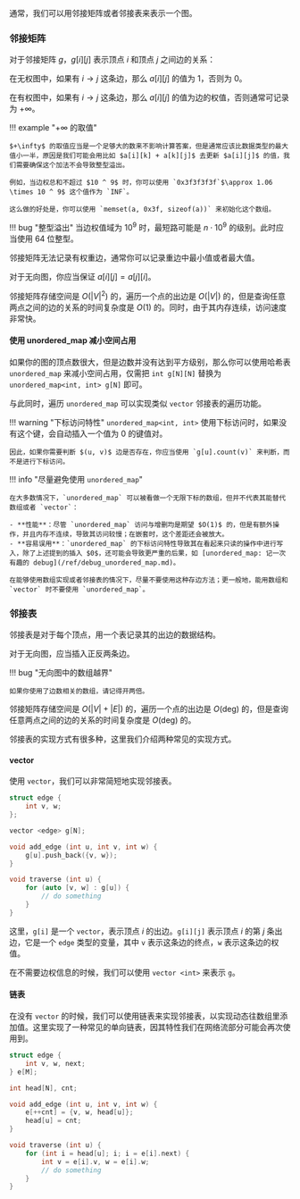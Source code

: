 通常，我们可以用邻接矩阵或者邻接表来表示一个图。

### 邻接矩阵

对于邻接矩阵 $g$，$g[i][j]$ 表示顶点 $i$ 和顶点 $j$ 之间边的关系：

在无权图中，如果有 $i \rightarrow j$ 这条边，那么 $a[i][j]$ 的值为 $1$，否则为 $0$。

在有权图中，如果有 $i \rightarrow j$ 这条边，那么 $a[i][j]$ 的值为边的权值，否则通常可记录为 $+\infty$。


!!! example "$+\infty$ 的取值"

    $+\infty$ 的取值应当是一个足够大的数来不影响计算答案，但是通常应该比数据类型的最大值小一半，原因是我们可能会用比如 $a[i][k] + a[k][j]$ 去更新 $a[i][j]$ 的值，我们需要确保这个加法不会导致整型溢出。

    例如，当边权总和不超过 $10 ^ 9$ 时，你可以使用 `0x3f3f3f3f`$\approx 1.06 \times 10 ^ 9$ 这个值作为 `INF`。
    
    这么做的好处是，你可以使用 `memset(a, 0x3f, sizeof(a))` 来初始化这个数组。

!!! bug "整型溢出"
    当边权值域为 $10 ^ 9$ 时，最短路可能是 $n \cdot 10 ^ 9$ 的级别。此时应当使用 64 位整型。    

    
邻接矩阵无法记录有权重边，通常你可以记录重边中最小值或者最大值。

对于无向图，你应当保证 $a[i][j] = a[j][i]$。

邻接矩阵存储空间是 $O(|V| ^ 2)$ 的，遍历一个点的出边是 $O(|V|)$ 的，但是查询任意两点之间的边的关系的时间复杂度是 $O(1)$ 的。同时，由于其内存连续，访问速度非常快。

#### 使用 unordered_map 减小空间占用

如果你的图的顶点数很大，但是边数并没有达到平方级别，那么你可以使用哈希表 `unordered_map` 来减小空间占用，仅需把 `int g[N][N]` 替换为 `unordered_map<int, int> g[N]` 即可。

与此同时，遍历 `unordered_map` 可以实现类似 `vector` 邻接表的遍历功能。

!!! warning "下标访问特性"
    `unordered_map<int, int>` 使用下标访问时，如果没有这个键，会自动插入一个值为 $0$ 的键值对。
    
    因此，如果你需要判断 $(u, v)$ 边是否存在，你应当使用 `g[u].count(v)` 来判断，而不是进行下标访问。

!!! info "尽量避免使用 `unordered_map`"

    在大多数情况下，`unordered_map` 可以被看做一个无限下标的数组，但并不代表其能替代数组或者 `vector`：

    - **性能**：尽管 `unordered_map` 访问与增删均是期望 $O(1)$ 的，但是有额外操作，并且内存不连续，导致其访问较慢；在嵌套时，这个差距还会被放大。
    - **容易误用**：`unordered_map` 的下标访问特性导致其在看起来只读的操作中进行写入，除了上述提到的插入 $0$，还可能会导致更严重的后果，如 [unordered_map: 记一次有趣的 debug](/ref/debug_unordered_map.md)。
    
    在能够使用数组实现或者邻接表的情况下，尽量不要使用这种存边方法；更一般地，能用数组和 `vector` 时不要使用 `unordered_map`。


### 邻接表

邻接表是对于每个顶点，用一个表记录其的出边的数据结构。 

对于无向图，应当插入正反两条边。

!!! bug "无向图中的数组越界"
    
    如果你使用了边数相关的数组，请记得开两倍。


邻接矩阵存储空间是 $O(|V| + |E|)$ 的，遍历一个点的出边是 $O(\mathrm{deg})$ 的，但是查询任意两点之间的边的关系的时间复杂度是 $O(\mathrm{deg})$ 的。

邻接表的实现方式有很多种，这里我们介绍两种常见的实现方式。

#### vector

使用 `vector`，我们可以非常简短地实现邻接表。

```cpp
struct edge {
    int v, w;
};

vector <edge> g[N];

void add_edge (int u, int v, int w) {
    g[u].push_back({v, w});
}

void traverse (int u) {
    for (auto [v, w] : g[u]) {
        // do something
    }
}
```

这里，`g[i]` 是一个 `vector`，表示顶点 $i$ 的出边。`g[i][j]` 表示顶点 $i$ 的第 $j$ 条出边，它是一个 `edge` 类型的变量，其中 `v` 表示这条边的终点，`w` 表示这条边的权值。

在不需要边权信息的时候，我们可以使用 `vector <int>` 来表示 `g`。

#### 链表

在没有 `vector` 的时候，我们可以使用链表来实现邻接表，以实现动态往数组里添加值。这里实现了一种常见的单向链表，因其特性我们在网络流部分可能会再次使用到。

```cpp
struct edge {
    int v, w, next;
} e[M];

int head[N], cnt;

void add_edge (int u, int v, int w) {
    e[++cnt] = {v, w, head[u]};
    head[u] = cnt;
}

void traverse (int u) {
    for (int i = head[u]; i; i = e[i].next) {
        int v = e[i].v, w = e[i].w;
        // do something
    }
}
```
